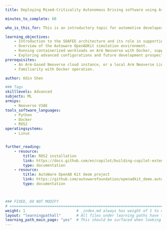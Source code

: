 ```yaml
---
title: Deploying Mixed-Criticality Autonomous Driving software using Arm containers

minutes_to_complete: 60

who_is_this_for: This is an introductory topic for automotive developers, aimed at helping them accelerate autonomous driving software development before the automotive computing hardware board is fully ready.

learning_objectives: 
    - Introduction to the SOAFEE architecture and its role in supporting Shift-Left software development strategies to optimize the autonomous driving development process.
    - Overview of the Autoware OpenADKit simulation environment.
    - Running containerized workloads on Arm Neoverse with Docker, supporting execution on both cloud-based and on-premise servers.
    - Exploring advanced configurations and future development prospects.
prerequisites:
    - An Arm-based Neoverse cloud instance, or a local Arm Neoverse Linux computer with at least 16 CPUs and 32GB of RAM.
    - Familiarity with Docker operation.

author: Odin Shen

### Tags
skilllevels: Advanced
subjects: ML
armips:
    - Neoverse V3AE
tools_software_languages:
    - Python
    - Docker
    - ROS2
operatingsystems:
    - Linux


further_reading:
    - resource:
        title: ROS2 installation
        link: https://docs.github.com/en/copilot/building-copilot-extensions/about-building-copilot-extensions/
        type: documentation
    - resource:
        title: AutoWare OpenAD Kit deom project
        link: https://github.com/autowarefoundation/openadkit_demo.autoware/
        type: documentation



### FIXED, DO NOT MODIFY
# ================================================================================
weight: 1                       # _index.md always has weight of 1 to order correctly
layout: "learningpathall"       # All files under learning paths have this same wrapper
learning_path_main_page: "yes"  # This should be surfaced when looking for related content. Only set for _index.md of learning path content.
---
```

